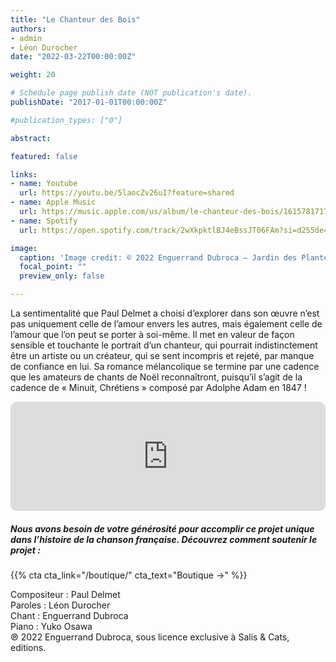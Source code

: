 ```yaml
---
title: "Le Chanteur des Bois"
authors:
- admin
- Léon Durocher
date: "2022-03-22T00:00:00Z"

weight: 20

# Schedule page publish date (NOT publication's date).
publishDate: "2017-01-01T00:00:00Z"

#publication_types: ["0"]

abstract: 

featured: false

links:
- name: Youtube
  url: https://youtu.be/5laocZv26uI?feature=shared
- name: Apple Music
  url: https://music.apple.com/us/album/le-chanteur-des-bois/1615781717?i=1615782007
- name: Spotify
  url: https://open.spotify.com/track/2wXkpktlBJ4eBssJT06FAm?si=d255de42a0074e41

image:
  caption: 'Image credit: © 2022 Enguerrand Dubroca – Jardin des Plantes, Paris 5e, Anonyme / Collection Dubroca'
  focal_point: ""
  preview_only: false

---
```


La sentimentalité que Paul Delmet a choisi d’explorer dans son œuvre n’est pas uniquement celle de l’amour envers les autres, mais également celle de l’amour que l’on peut se porter à soi-même. Il met en valeur de façon sensible et touchante le portrait d’un chanteur, qui pourrait indistinctement être un artiste ou un créateur, qui se sent incompris et rejeté, par manque de confiance en lui. Sa romance mélancolique se termine par une cadence que les amateurs de chants de Noël reconnaîtront, puisqu’il s’agit de la cadence de « Minuit, Chrétiens » composé par Adolphe Adam en 1847 !


<iframe allow="autoplay *; encrypted-media *; fullscreen *; clipboard-write" frameborder="0" height="175" style="width:100%;max-width:720px;overflow:hidden;border-radius:10px;" sandbox="allow-forms allow-popups allow-same-origin allow-scripts allow-storage-access-by-user-activation allow-top-navigation-by-user-activation" src="https://embed.music.apple.com/us/album/le-chanteur-des-bois/1615781717?i=1615782007"></iframe>

##### Nous avons besoin de votre générosité pour accomplir ce projet unique dans l’histoire de la chanson française. Découvrez comment soutenir le projet :
{{% cta cta_link="/boutique/" cta_text="Boutique →" %}}

<p>Compositeur : Paul Delmet <br>
Paroles : Léon Durocher<br>
Chant : Enguerrand Dubroca<br>
Piano : Yuko Osawa<br>
℗ 2022 Enguerrand Dubroca, sous licence exclusive à Salis & Cats, editions.</p>


